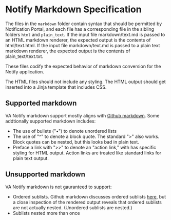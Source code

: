 # Notify Markdown Specification

The files in the `markdown` folder contain syntax that should be permitted by Notification Portal, and each file has a corresponding file in the sibling folders `html` and `plain_text`.  If the input file markdown/text.md is passed to an HTML markdown renderer, the expected output is the contents of html/text.html.  If the input file markdown/text.md is passed to a plain text markdown renderer, the expected output is the contents of plain_text/text.txt.

These files codify the expected behavior of markdown conversion for the Notify application.

The HTML files should not include any styling.  The HTML output should get inserted into a Jinja template that includes CSS.

## Supported markdown

VA Notify markdown support mostly aligns with [Github markdown](https://github.com/adam-p/markdown-here/wiki/Markdown-Cheatsheet).  Some addtionally supported markdown includes:

- The use of bullets ("•") to denote unordered lists
- The use of "^" to denote a block quote.  The standard ">" also works.  Block quotes can be nested, but this looks bad in plain text.
- Preface a link with ">>" to denote an "action link," with has specific styling for HTML output.  Action links are treated like standard links for plain text output.

## Unsupported markdown

VA Notify markdown is not gauranteed to support:

- Ordered sublists.  Github markdown discusses ordered sublists [here](https://github.com/adam-p/markdown-here/wiki/Markdown-Cheatsheet#lists), but a close inspection of the rendered output reveals that ordered sublists are not actually nested.  (Unordered sublists are nested.)
- Sublists nested more than once
